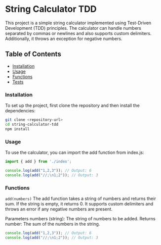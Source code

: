 # String Calculator TDD

This project is a simple string calculator implemented using Test-Driven Development (TDD) principles. The calculator can handle numbers separated by commas or newlines and also supports custom delimiters. Additionally, it throws an exception for negative numbers.

## Table of Contents

- [Installation](#installation)
- [Usage](#usage)
- [Functions](#functions)
- [Tests](#tests)

### Installation

To set up the project, first clone the repository and then install the dependencies:

```bash
git clone <repository-url>
cd string-calculator-tdd
npm install
```

### Usage
To use the calculator, you can import the add function from index.js:

```javascript
import { add } from './index';

console.log(add("1,2,3")); // Output: 6
console.log(add("//;\n1;2")); // Output: 3
```

### Functions
`add(numbers)`
The add function takes a string of numbers and returns their sum. If the string is empty, it returns 0. It supports custom delimiters and throws an error if any negative numbers are present.

Parameters
numbers (string): The string of numbers to be added.
Returns
number: The sum of the numbers in the string.

```javascript
console.log(add("1,2,3")); // Output: 6
console.log(add("//;\n1;2")); // Output: 3
```
